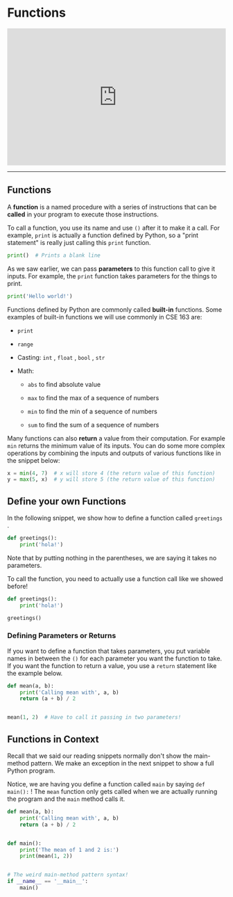 # Functions

<div style="position: relative; padding-bottom: 62.5%; height: 0;">
    <iframe src="https://www.loom.com/embed/03352627cdf844918fd5459a16bd5acc?sharedAppSource=personal_library" frameborder="0" webkitallowfullscreen mozallowfullscreen allowfullscreen style="position: absolute; top: 0; left: 0; width: 100%; height: 100%;"></iframe>
</div>

---

## Functions

A **function** is a named procedure with a series of instructions that can be **called** in your program to execute those instructions.

To call a function, you use its name and use `()` after it to make it a call. For example, `print` is actually a function defined by Python, so a "print statement" is really just calling this `print` function.

```python
print()  # Prints a blank line
```

As we saw earlier, we can pass **parameters** to this function call to give it inputs. For example, the `print` function takes parameters for the things to print.

```python
print('Hello world!')
```

Functions defined by Python are commonly called **built-in** functions. Some examples of built-in functions we will use commonly in CSE 163 are:

- `print`

- `range`

- Casting: `int` , `float` , `bool` , `str`

- Math:

  - `abs` to find absolute value

  - `max` to find the max of a sequence of numbers

  - `min` to find the min of a sequence of numbers

  - `sum` to find the sum of a sequence of numbers

Many functions can also **return** a value from their computation. For example `min` returns the minimum value of its inputs. You can do some more complex operations by combining the inputs and outputs of various functions like in the snippet below:

```python
x = min(4, 7)  # x will store 4 (the return value of this function)
y = max(5, x)  # y will store 5 (the return value of this function)
```

## Define your own Functions

In the following snippet, we show how to define a function called `greetings` .

```python
def greetings():
    print('hola!')
```

Note that by putting nothing in the parentheses, we are saying it takes no parameters.

To call the function, you need to actually use a function call like we showed before!

```python
def greetings():
    print('hola!')

greetings()
```

### Defining Parameters or Returns

If you want to define a function that takes parameters, you put variable names in between the `()` for each parameter you want the function to take. If you want the function to return a value, you use a `return` statement like the example below.

```python
def mean(a, b):
    print('Calling mean with', a, b)
    return (a + b) / 2


mean(1, 2)  # Have to call it passing in two parameters!
```

## Functions in Context

Recall that we said our reading snippets normally don't show the main-method pattern. We make an exception in the next snippet to show a full Python program.

Notice, we are having you define a function called `main` by saying `def main():` ! The `mean` function only gets called when we are actually running the program and the `main` method calls it.

```python
def mean(a, b):
    print('Calling mean with', a, b)
    return (a + b) / 2


def main():
    print('The mean of 1 and 2 is:')
    print(mean(1, 2))


# The weird main-method pattern syntax!
if __name__ == '__main__':
    main()
```
